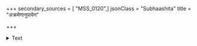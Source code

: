 +++
secondary_sources = [ "MSS_0120",]
jsonClass = "Subhaashita"
title = "अक्रमेणानुपायेन"

+++

<details><summary>Text</summary>

अक्रमेणानुपायेन कर्मारम्भो न सिध्यति।  
दधिसर्पिःपयांसीव शबरस्य यथा हि गोः॥
</details>
